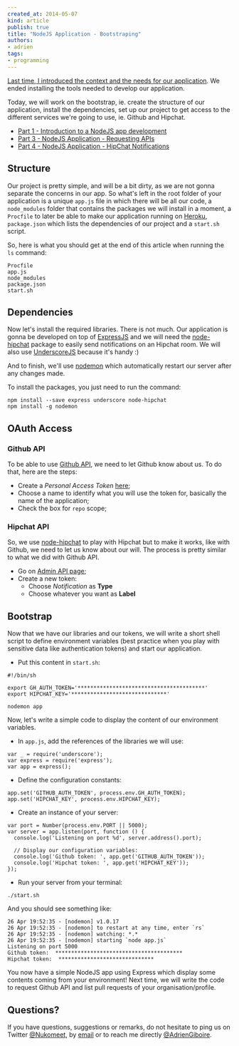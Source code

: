 ```yaml
---
created_at: 2014-05-07
kind: article
publish: true
title: "NodeJS Application - Bootstraping"
authors:
- adrien
tags:
- programming
---
```


[Last time, I introduced the context and the needs for our application][1]. We ended installing the tools needed to develop our application.

Today, we will work on the bootstrap, ie. create the structure of our application, install the dependencies, set up our project to get access to the different services we're going to use, ie. Github and Hipchat.

* [Part 1 - Introduction to a NodeJS app development](/2014/04/NodeJS_Introduction/)
* [Part 3 - NodeJS Application - Requesting APIs](/2014/05/NodeJS_Requesting_APIs/)
* [Part 4 - NodeJS Application - HipChat Notifications](/2014/09/NodeJS_HipChat_Notifications/)

## Structure

Our project is pretty simple, and will be a bit dirty, as we are not gonna separate the concerns in our app. So what's left in the root folder of your application is a unique `app.js` file in which there will be all our code, a `node_modules` folder that contains the packages we will install in a moment, a `Procfile` to later be able to make our application running on [Heroku][2], `package.json` which lists the dependencies of our project and a `start.sh` script.

So, here is what you should get at the end of this article when running the `ls` command:

```
Procfile
app.js
node_modules
package.json
start.sh
```

## Dependencies

Now let's install the required libraries. There is not much. Our application is gonna be developed on top of [ExpressJS][3] and we will need the [node-hipchat][4] package to easily send notifications on an Hipchat room. We will also use [UnderscoreJS][5] because it's handy :)

And to finish, we'll use [nodemon][6] which automatically restart our server after any changes made.

To install the packages, you just need to run the command:

```
npm install --save express underscore node-hipchat
npm install -g nodemon
```

## OAuth Access

### Github API

To be able to use [Github API][7], we need to let Github know about us. To do that, here are the steps:

* Create a *Personal Access Token* [here][8];
* Choose a name to identify what you will use the token for, basically the name of the application;
* Check the box for `repo` scope;

### Hipchat API

So, we use [node-hipchat][9] to play with Hipchat but to make it works, like with Github, we need to let us know about our will. The process is pretty similar to what we did with Github API.

* Go on [Admin API page][10];
* Create a new token:
  * Choose *Notification* as **Type**
  * Choose whatever you want as **Label**

## Bootstrap

Now that we have our libraries and our tokens, we will write a short shell script to define environment variables (best practice when you play with sensitive data like authentication tokens) and start our application.

* Put this content in `start.sh`:

```
#!/bin/sh

export GH_AUTH_TOKEN='****************************************'
export HIPCHAT_KEY='******************************'

nodemon app
```

Now, let's write a simple code to display the content of our environment variables.

* In `app.js`, add the references of the libraries we will use:

```
var _ = require('underscore');
var express = require('express');
var app = express();
```

* Define the configuration constants:

```
app.set('GITHUB_AUTH_TOKEN', process.env.GH_AUTH_TOKEN);
app.set('HIPCHAT_KEY', process.env.HIPCHAT_KEY);
```

* Create an instance of your server:

```
var port = Number(process.env.PORT || 5000);
var server = app.listen(port, function () {
  console.log('Listening on port %d', server.address().port);

  // Display our configuration variables:
  console.log('Github token: ', app.get('GITHUB_AUTH_TOKEN'));
  console.log('Hipchat token: ', app.get('HIPCHAT_KEY'));
});
```

* Run your server from your terminal:

```
./start.sh
```

And you should see something like:

```
26 Apr 19:52:35 - [nodemon] v1.0.17
26 Apr 19:52:35 - [nodemon] to restart at any time, enter `rs`
26 Apr 19:52:35 - [nodemon] watching: *.*
26 Apr 19:52:35 - [nodemon] starting `node app.js`
Listening on port 5000
Github token:  ****************************************
Hipchat token:  ******************************
```

You now have a simple NodeJS app using Express which display some contents
coming from your environment! Next time, we will write the code to request Github API and list pull requests of your organisation/profile.

## Questions?

If you have questions, suggestions or remarks, do not hesitate to ping us on Twitter [@Nukomeet](https://twitter.com/nukomeet), by [email](mailto:bonjour+blog@nukomeet.com) or to reach me directly [@AdrienGiboire](https://twitter.com/adriengiboire).

  [1]: http://nukomeet.com:8080/2014/04/NodeJS_Introduction/
  [2]: heroku.com
  [3]: http://expressjs.com/
  [4]: https://github.com/nkohari/node-hipchat
  [5]: http://underscorejs.org/
  [6]: http://nodemon.io/
  [7]: https://developer.github.com/v3/
  [8]: https://github.com/settings/applications
  [9]: https://github.com/nkohari/node-hipchat
  [10]: https://nuk0meet.hipchat.com/admin/api

